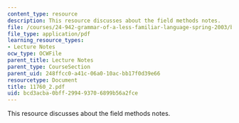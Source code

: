 ```yaml
---
content_type: resource
description: This resource discusses about the field methods notes.
file: /courses/24-942-grammar-of-a-less-familiar-language-spring-2003/bcd3acba0bff299493706899b56a2fce_11760_2.pdf
file_type: application/pdf
learning_resource_types:
- Lecture Notes
ocw_type: OCWFile
parent_title: Lecture Notes
parent_type: CourseSection
parent_uid: 248ffcc0-a41c-06a0-10ac-bb17f0d39e66
resourcetype: Document
title: 11760_2.pdf
uid: bcd3acba-0bff-2994-9370-6899b56a2fce
---
```

This resource discusses about the field methods notes.